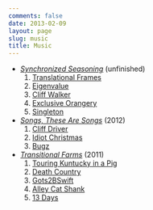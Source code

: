 ```yaml
---
comments: false
date: 2013-02-09
layout: page
slug: music
title: Music
---
```


* _[Synchronized Seasoning](synchronized-seasoning)_ (unfinished)
  1. [Translational Frames](synchronized-seasoning/translational-frames)
  2. [Eigenvalue](synchronized-seasoning/eigenvalue)
  3. [Cliff Walker](synchronized-seasoning/cliff-walker)
  4. [Exclusive Orangery](synchronized-seasoning/exclusive-orangery)
  5. [Singleton](synchronized-seasoning/singleton)
* _[Songs, These Are Songs](songs-these-are-songs)_ (2012)
  1. [Cliff Driver](songs-these-are-songs/cliff-driver/)
  2. [Idiot Christmas](songs-these-are-songs/idiot-christmas)
  3. [Bugz](songs-these-are-songs/bugz)
* _[Transitional Farms](transitional-farms)_ (2011)
  1. [Touring Kuntucky in a Pig](transitional-farms/touring-kuntucky-in-a-pig)
  2. [Death Country](transitional-farms/death-country)
  3. [Gots2BSwift](transitional-farms/gots2bswift)
  4. [Alley Cat Shank](transitional-farms/alley-cat-shank)
  5. [13 Days](transitional-farms/13-days)
